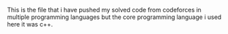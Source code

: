 This is the file that i have pushed my solved code from codeforces in multiple programming languages but the core programming language i used here it was c++.
